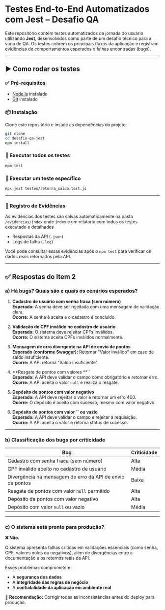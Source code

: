 # Testes End-to-End Automatizados com Jest – Desafio QA

Este repositório contém testes automatizados da jornada do usuário utilizando **Jest**, desenvolvidos como parte de um desafio técnico para a vaga de QA. Os testes cobrem os principais fluxos da aplicação e registram evidências de comportamentos esperados e falhas encontradas (bugs).

---

## ▶️ Como rodar os testes

### ✅ Pré-requisitos

- [Node.js](https://nodejs.org/) instalado
- [Git](https://git-scm.com/) instalado

### 📦 Instalação

Clone este repositório e instale as dependências do projeto:

```bash
git clone 
cd desafio-qa-jest
npm install
```

### 🚀 Executar todos os testes

```bash
npm test
```

### 🥪 Executar um teste específico

```bash
npx jest testes/retorna_saldo.test.js
```
---

### 📸 Registro de Evidências

As evidências dos testes são salvas automaticamente na pasta `/evidencias/index` onde `index` é  um relatorio com todos os testes executado e detalhados

- Respostas da API (`.json`)
- Logs de falha (`.log`)

Você pode consultar essas evidências após o `npm test` para verificar os dados reais retornados pela API.

---

## ✅ Respostas do Item 2

### a) Há bugs? Quais são e quais os cenários esperados?

1. **Cadastro de usuário com senha fraca (sem número)**\
   **Esperado:** A senha deve ser rejeitada com uma mensagem de validação clara.\
   **Ocorre:** A senha é aceita e o cadastro é concluído.

2. **Validação de CPF inválido no cadastro de usuário**\
   **Esperado:** O sistema deve rejeitar CPFs inválidos.\
   **Ocorre:** O sistema aceita CPFs inválidos normalmente.

3. **Mensagem de erro divergente na API de envio de pontos**\
   **Esperado (conforme Swagger):** Retornar "Valor inválido" em caso de saldo insuficiente.\
   **Ocorre:** A API retorna "Saldo insuficiente".

4. **Resgate de pontos com valores **``\
   **Esperado:** A API deve validar o campo como obrigatório e retornar erro.\
   **Ocorre:** A API aceita o valor `null` e realiza o resgate.

5. **Depósito de pontos com valor negativo**\
   **Esperado:** A API deve rejeitar o valor e retornar um erro 400.\
   **Ocorre:** O depósito é aceito com sucesso, mesmo com valor negativo.

6. **Depósito de pontos com valor **``** ou vazio**\
   **Esperado:** A API deve validar o campo e rejeitar a requisição.\
   **Ocorre:** A API aceita o valor e retorna status de sucesso.

---

### b) Classificação dos bugs por criticidade

| Bug                                                       | Criticidade |
| --------------------------------------------------------- | ----------- |
| Cadastro com senha fraca (sem número)                     | Alta        |
| CPF inválido aceito no cadastro de usuário                | Média       |
| Divergência na mensagem de erro da API de envio de pontos | Baixa       |
| Resgate de pontos com valor `null` permitido              | Alta        |
| Depósito de pontos com valor negativo                     | Alta        |
| Depósito com valor `null` ou vazio                        | Média       |

---

### c) O sistema está pronto para produção?

**❌ Não.**

O sistema apresenta falhas críticas em validações essenciais (como senha, CPF, valores nulos ou negativos), além de divergências entre a documentação e os retornos reais da API.

Esses problemas comprometem:

- A **segurança dos dados**
- A **integridade das regras de negócio**
- A **confiabilidade da aplicação em ambiente real**

🔧 **Recomendação:** Corrigir todas as inconsistências antes do deploy para produção.

